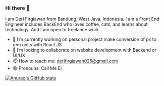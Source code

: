 ### Hi there 👋

I am Deri Firgiawan from Bandung, West Java, Indonesia. 
I am a Front End Engineer includes BackEnd who loves coffee, cats, and learns about technology. And I am open to freelance work

- 🔭 I’m currently working on personal project make conversion of px to rem units with React JS
- 👯 I’m looking to collaborate on website development with Backend or UI/UX
- 📫 How to reach me: [derifirgiawan025@gmail.com](mailto:derifirgiawan025@gmail.com)
- 😄 Pronouns: Call Me Ei

[![Anurag's GitHub stats](https://github-readme-stats.vercel.app/api?username=DeriFirgiawan&&show_icons=true&title=_color=ffffff&icon_color=bb2acf&text_color=daf7dc&bg_color=151515)](https://github.com/DeriFirgiawan/github-readme-stats)
